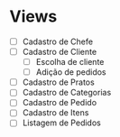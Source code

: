 # Views

- [ ] Cadastro de Chefe
- [ ] Cadastro de Cliente
  - [ ] Escolha de cliente
  - [ ] Adição de pedidos
- [ ] Cadastro de Pratos
- [ ] Cadastro de Categorias
- [ ] Cadastro de Pedido
- [ ] Cadastro de Itens
- [ ] Listagem de Pedidos
